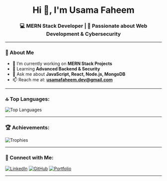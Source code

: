 <h1 align="center">Hi 👋, I'm Usama Faheem</h1>
<h3 align="center">💻 MERN Stack Developer | 🚀 Passionate about Web Development & Cybersecurity</h3>

---

### 🌟 About Me
- 🔭 I’m currently working on **MERN Stack Projects**
- 🌱 Learning **Advanced Backend & Security**
- 💬 Ask me about **JavaScript, React, Node.js, MongoDB**
- 📫 Reach me at: **usamafaheem.dev@gmail.com**

---



### 🔝 Top Languages:
![Top Languages](https://github-readme-stats.vercel.app/api/top-langs/?username=usamafaheem-dev&layout=compact&theme=radical)

---

### 🏆 Achievements:
![Trophies](https://github-profile-trophy.vercel.app/?username=usamafaheem-dev&theme=radical&no-frame=true&row=1&column=7)

---



### 🔗 Connect with Me:
[![LinkedIn](https://img.shields.io/badge/LinkedIn-0077B5?style=for-the-badge&logo=linkedin&logoColor=white)](https://linkedin.com/in/usamafaheem-dev)
[![GitHub](https://img.shields.io/badge/GitHub-000?style=for-the-badge&logo=github&logoColor=white)](https://github.com/usamafaheem-dev)
[![Portfolio](https://img.shields.io/badge/Portfolio-FF5722?style=for-the-badge&logo=vercel&logoColor=white)](#)

---

